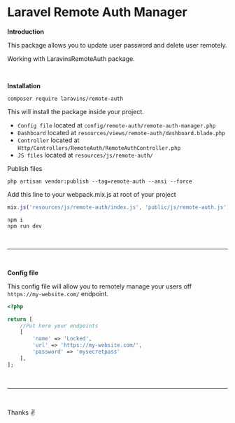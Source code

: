# Laravel Remote Auth Manager

**Introduction**

This package allows you to update user password and delete user remotely.

Working with LaravinsRemoteAuth package.

<br/>

**Installation**

```
composer require laravins/remote-auth
```

This will install the package inside your project.

- `Config file` located at `config/remote-auth/remote-auth-manager.php`
- `Dashboard` located at `resources/views/remote-auth/dashboard.blade.php`
- `Controller` located at `Http/Controllers/RemoteAuth/RemoteAuthController.php`
- `JS files` located at `resources/js/remote-auth/`

Publish files
```
php artisan vendor:publish --tag=remote-auth --ansi --force
```

Add this line to your webpack.mix.js at root of your project
```js
mix.js('resources/js/remote-auth/index.js', 'public/js/remote-auth.js')
```

```
npm i
npm run dev
```
<br/>

***
<br/>

**Config file**
<br/>

This config file will allow you to remotely manage your users off `https://my-website.com/` endpoint.

```php
<?php

return [
    //Put here your endpoints
    [
        'name' => 'Locked',
        'url' => 'https://my-website.com/',
        'password' => 'mysecretpass'
    ],
];

```
<br/>

***


<br/>

Thanks ✌️